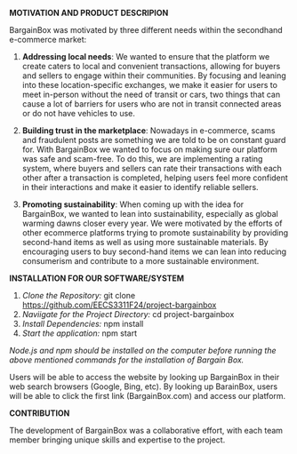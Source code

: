 **MOTIVATION AND PRODUCT DESCRIPION**

BargainBox was motivated by three different needs within the secondhand e-commerce market:

1. **Addressing local needs**: We wanted to ensure that the platform we create caters to local and convenient transactions, allowing for buyers and sellers to engage within their communities. By focusing and leaning into these location-specific exchanges, we make it easier for users to meet in-person without the need of transit or cars, two things that can cause a lot of barriers for users who are not in transit connected areas or do not have vehicles to use.

2. **Building trust in the marketplace**: Nowadays in e-commerce, scams and fraudulent posts are something we are told to be on constant guard for. With BargainBox we wanted to focus on making sure our platform was safe and scam-free. To do this, we are implementing a rating system, where buyers and sellers can rate their transactions with each other after a transaction is completed, helping users feel more confident in their interactions and make it easier to identify reliable sellers.

3. **Promoting sustainability**: When coming up with the idea for BargainBox, we wanted to lean into sustainability, especially as global warming dawns closer every year. We were motivated by the efforts of other ecommerce platforms trying to promote sustainability by providing second-hand items as well as using more sustainable materials. By encouraging users to buy second-hand items we can lean into reducing consumerism and contribute to a more sustainable environment.

**INSTALLATION FOR OUR SOFTWARE/SYSTEM**

1. *Clone the Repository:* git clone https://github.com/EECS3311F24/project-bargainbox
2. *Naviigate for the Project Directory:* cd project-bargainbox
3. *Install Dependencies:* npm install
4. *Start the application:* npm start

*Node.js and npm should be installed on the computer before running the above mentioned commands for the installation of Bargain Box.*

Users will be able to access the website by looking up BargainBox in their web search browsers (Google, Bing, etc). By looking up BarainBox, users will be able to click the first link (BargainBox.com) and access our platform. 

**CONTRIBUTION**

The development of BargainBox was a collaborative effort, with each team member bringing unique skills and expertise to the project.
